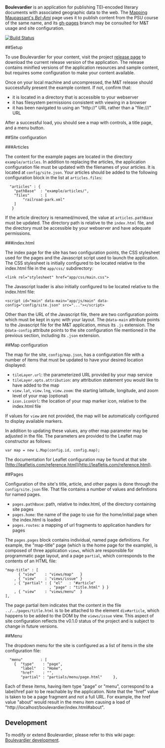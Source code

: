 **Boulevardier** is an application for publishing TEI-encoded literary documents with associated geographic data to the web. The [Mapping Maupassant's _Bel-Ami_](http://kirschbombe.github.io/literaryparis/) page uses it to publish content from the PSU course of the same name, and its [gh-pages](https://github.com/kirschbombe/literaryparis/tree/gh-pages) branch may be consulted for M&T usage and site configuration.

[![Build Status](https://travis-ci.org/rnathanday/boulevardier.svg?branch=master)](https://travis-ci.org/rnathanday/boulevardier)

##Setup

To use Boulevardier for your content, visit the project [release page](https://github.com/kirschbombe/boulevardier/releases/tag/0.1.0) to download the current release version of the application. The release contains minified versions of the application resources and sample content, but requires some configuration to make your content available.

Once on your local machine and uncompressed, the M&T release should successfully present the example content. If not, confirm that:

 - it is located in a directory that is accessible to your webserver
 - it has filesystem permissions consistent with viewing in a browser
 - it has been navigated to using an "http://" URL rather than a "file:///" URL

After a successful load, you should see a map with controls, a title page, and a menu button.

##Site configuration

###Articles

The content for the example pages are located in the directory `example/articles`. In addition to replacing the articles, the application configuration file must be updated with the filenames of your articles. It is located at `config/site.json`. Your articles should be added to the following configuration block in the list at `articles.files`:

```
  "articles" : {
    "pathBase"  : "example/articles/",
    "files"     : [
        "railroad-park.xml"
    ]
   }
```
If the article directory is renamed/moved, the value at `articles.pathBase` must be updated. The directory path is relative to the `index.html` file, and the directory must be accessible by your webserver and have adequate permissions.

###index.html

The index page for the site has two configuration points, the CSS stylesheet used for the pages and the Javascript script used to launch the application. The CSS stylesheet is initially configured to be located relative to the index.html file in the `app/css/` subdirectory:  

```<link rel="stylesheet" href="app/css/main.css">```

The Javascript loader is also initially configured to be located relative to the index.html file:

```<script id="main" data-main="app/js/main" data-config="config/site.json" src="..."></script>```

Other than the URL of the Javascript file, there are two configuration points which must be kept in sync with your layout. The `@data-main` attribute points to the Javascript file for the M&T application, minus its `.js` extension. The `@data-config` attribute points to the site configuration file mentioned in the previous section, including its `.json` extension.

##Map configuration

The map for the site, `config/map.json`, has a configuration file with a number of items that must be updated to have your desired location displayed:

 * `tileLayer.url`: the parameterized URL provided by your map service
 * `tileLayer.opts.attribution`: any attribution statement you would like to have added to the map
 * `view.lat`, `view.lng`, `view.zoom`: the starting latitude, longitude, and zoom level of your map (optional)
 * `icon.iconUrl`: the location of your map marker icon, relative to the index.html file

If values for `view` are not provided, the map will be automatically configured to display available markers.

In addition to updating these values, any other map parameter may be adjusted in the file. The parameters are provided to the Leaflet map constructor as follows:

```var map = new L.Map(config.id, config.map);```

The documentation for Leaflet configuration may be found at that site [http://leafletjs.com/reference.html](http://leafletjs.com/reference.html).

##Pages

Configuration of the site's title, article, and other pages is done through the `config/site.json` file. That file contains a number of values and definitions for named pages.

 * `pages.pathBase`: path, relative to index.html, of the directory containing site pages
 * `pages.home`: the name of the page to use for the home/initial page when the index.html is loaded
 * `pages.routes`: a mapping of url fragments to application handlers for pages

The `pages.pages` block contains individual, named page definitions. For example, the "map-title" page (which is the home page for the example), is composed of three application `views`, which are responsible for programmatic page layout, and a page `partial`, which corresponds to the contents of an HTML file:

```
"map-title" : [
      { "view"    : "views/map"   }
    , { "view"    : "views/issue" }
    , { "partial" : { "el"   : "#article"
                    , "page" : "title.html" } }
    , { "view"    : "views/menu"  }
],
```

The page partial item indicates that the content in the file `../../pages/title.html` is to be attached to the element `div#article`, which happens to be added to the DOM by the `views/issue` view. This aspect of site configuration reflects the v0.1.0 status of the project and is subject to change in future versions.

##Menu

The dropdown menu for the site is configured as a list of items in the site configuration file:

```
  "menu"        : [
    {  "type"    : "page",
       "label"   : "Home",
       "href"    : "",
       "partial" : "partials/menu/page.html"     },
```
Each of these items, having item type "page" or "menu", correspond to a label/href pair to be reachable by the application. Note that the "href" value is taken to be a page fragment and not a full URL. For example, the href value "about" would result in the menu item causing a load of "http://localhost/boulevardier/index.html#about".

## Development
To modify or extend Boulevardier, please refer to this wiki page: [Boulevardier development](https://github.com/kirschbombe/boulevardier/wiki/developing).
